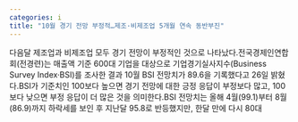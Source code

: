 ```yaml
---
categories: i
title: "10월 경기 전망 부정적…제조·비제조업 5개월 연속 동반부진"
---
```

다음달 제조업과 비제조업 모두 경기 전망이 부정적인 것으로 나타났다.전국경제인연합회(전경련)는 매출액 기준 600대 기업을 대상으로 기업경기실사지수(Business Survey Index·BSI)를 조사한 결과 10월 BSI 전망치가 89.6을 기록했다고 26일 밝혔다.BSI가 기준치인 100보다 높으면 경기 전망에 대한 긍정 응답이 부정보다 많고, 100보다 낮으면 부정 응답이 더 많은 것을 의미한다.BSI 전망치는 올해 4월(99.1)부터 8월(86.9)까지 하락세를 보인 후 지난달 95.8로 반등했지만, 한달 만에 다시 80대
